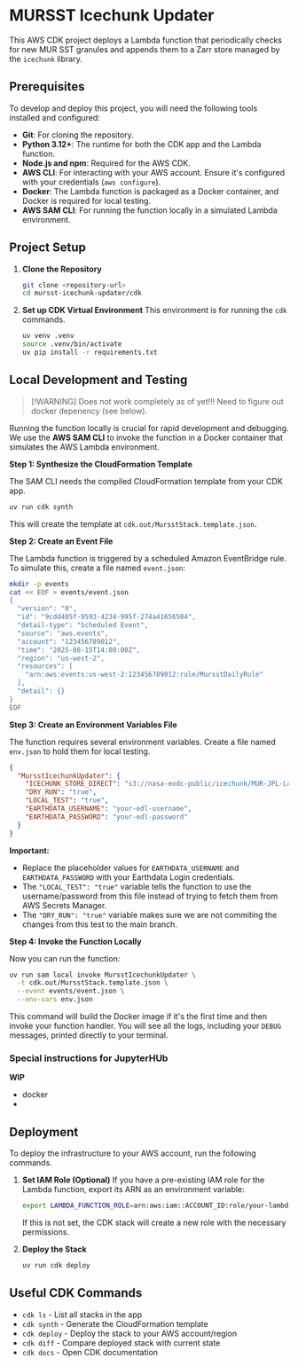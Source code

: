 # MURSST Icechunk Updater

This AWS CDK project deploys a Lambda function that periodically checks for new MUR SST granules and appends them to a Zarr store managed by the `icechunk` library.

## Prerequisites

To develop and deploy this project, you will need the following tools installed and configured:

- **Git**: For cloning the repository.
- **Python 3.12+**: The runtime for both the CDK app and the Lambda function.
- **Node.js and npm**: Required for the AWS CDK.
- **AWS CLI**: For interacting with your AWS account. Ensure it's configured with your credentials (`aws configure`).
- **Docker**: The Lambda function is packaged as a Docker container, and Docker is required for local testing.
- **AWS SAM CLI**: For running the function locally in a simulated Lambda environment.


## Project Setup

1.  **Clone the Repository**
    ```bash
    git clone <repository-url>
    cd mursst-icechunk-updater/cdk
    ```

2.  **Set up CDK Virtual Environment**
    This environment is for running the `cdk` commands.
    ```bash
    uv venv .venv
    source .venv/bin/activate
    uv pip install -r requirements.txt
    ```

## Local Development and Testing

>[!WARNING] Does not work completely as of yet!!! Need to figure out docker depenency (see below). 

Running the function locally is crucial for rapid development and debugging. We use the **AWS SAM CLI** to invoke the function in a Docker container that simulates the AWS Lambda environment.

**Step 1: Synthesize the CloudFormation Template**

The SAM CLI needs the compiled CloudFormation template from your CDK app.
```bash
uv run cdk synth
```
This will create the template at `cdk.out/MursstStack.template.json`.

**Step 2: Create an Event File**

The Lambda function is triggered by a scheduled Amazon EventBridge rule. To simulate this, create a file named `event.json`:
```bash
mkdir -p events
cat << EOF > events/event.json
{
  "version": "0",
  "id": "9cdd405f-9593-4234-995f-274a41656504",
  "detail-type": "Scheduled Event",
  "source": "aws.events",
  "account": "123456789012",
  "time": "2025-08-15T14:00:00Z",
  "region": "us-west-2",
  "resources": [
    "arn:aws:events:us-west-2:123456789012:rule/MursstDailyRule"
  ],
  "detail": {}
}
EOF
```

**Step 3: Create an Environment Variables File**

The function requires several environment variables. Create a file named `env.json` to hold them for local testing.

```json
{
  "MursstIcechunkUpdater": {
    "ICECHUNK_STORE_DIRECT": "s3://nasa-eodc-public/icechunk/MUR-JPL-L4-GLOB-v4.1-virtual-v2-p2",
    "DRY_RUN": "true",
    "LOCAL_TEST": "true",
    "EARTHDATA_USERNAME": "your-edl-username",
    "EARTHDATA_PASSWORD": "your-edl-password"
  }
}
```
**Important:**
- Replace the placeholder values for `EARTHDATA_USERNAME` and `EARTHDATA_PASSWORD` with your Earthdata Login credentials.
- The `"LOCAL_TEST": "true"` variable tells the function to use the username/password from this file instead of trying to fetch them from AWS Secrets Manager.
- The `"DRY_RUN": "true"` variable makes sure we are not commiting the changes from this test to the main branch.

**Step 4: Invoke the Function Locally**

Now you can run the function:
```bash
uv run sam local invoke MursstIcechunkUpdater \
  -t cdk.out/MursstStack.template.json \
  --event events/event.json \
  --env-vars env.json
```
This command will build the Docker image if it's the first time and then invoke your function handler. You will see all the logs, including your `DEBUG` messages, printed directly to your terminal.

### Special instructions for JupyterHUb

**WIP**

- docker
- 

## Deployment

To deploy the infrastructure to your AWS account, run the following commands.

1.  **Set IAM Role (Optional)**
    If you have a pre-existing IAM role for the Lambda function, export its ARN as an environment variable:
    ```bash
    export LAMBDA_FUNCTION_ROLE=arn:aws:iam::ACCOUNT_ID:role/your-lambda-role-name
    ```
    If this is not set, the CDK stack will create a new role with the necessary permissions.

2.  **Deploy the Stack**
    ```bash
    uv run cdk deploy
    ```

## Useful CDK Commands

- `cdk ls`          - List all stacks in the app
- `cdk synth`       - Generate the CloudFormation template
- `cdk deploy`      - Deploy the stack to your AWS account/region
- `cdk diff`        - Compare deployed stack with current state
- `cdk docs`        - Open CDK documentation